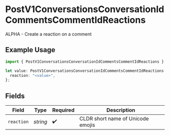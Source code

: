 # PostV1ConversationsConversationIdCommentsCommentIdReactions

ALPHA - Create a reaction on a comment

## Example Usage

```typescript
import { PostV1ConversationsConversationIdCommentsCommentIdReactions } from "firehydrant-typescript-sdk/models/components";

let value: PostV1ConversationsConversationIdCommentsCommentIdReactions = {
  reaction: "<value>",
};
```

## Fields

| Field                             | Type                              | Required                          | Description                       |
| --------------------------------- | --------------------------------- | --------------------------------- | --------------------------------- |
| `reaction`                        | *string*                          | :heavy_check_mark:                | CLDR short name of Unicode emojis |